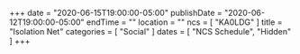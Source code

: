 +++
date = "2020-06-15T19:00:00-05:00"
publishDate = "2020-06-12T19:00:00-05:00"
endTime = ""
location = ""
ncs = [ "KA0LDG" ]
title = "Isolation Net"
categories = [ "Social" ]
dates = [ "NCS Schedule", "Hidden" ]
+++
